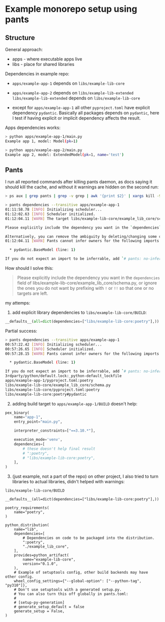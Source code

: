# Example monorepo setup using pants

## Structure

General approach:

* apps - where executable apps live
* libs - place for shared libraries

Dependencies in example repo:

* `apps/example-app-1` depends on `libs/example-lib-core`

* `apps/example-app-2` depends on `libs/example-lib-extended`
  `libs/example-lib-extended` depends on `libs/example-lib-core`

* except for `apps/example-app-1` all other `pyproject.toml` have explicit dependency `pydantic`. Basically all packages depends on `pydantic`, here I test if having explicit or implicit dependency affects the result.

Apps dependencies works:

```sh
> python apps/example-app-1/main.py
Example app 1, model: Model(pk=1)

> python apps/example-app-2/main.py
Example app 2, model: ExtendedModel(pk=1, name='test')
```

## Pants

I run all reported commands after killing pants daemon, as docs saying it should kill the cache, and without it warnings are hidden on the second run:
```sh
> ps aux | grep pants | grep -v grep | awk '{print $2}' | xargs kill -9
```

```sh
> pants dependencies --transitive apps/example-app-1
01:11:58.78 [INFO] Initializing scheduler...
01:12:02.63 [INFO] Scheduler initialized.
01:12:04.11 [WARN] The target libs/example-lib-core/example_lib_core/schema.py imports `pydantic.BaseModel`, but Pants cannot safely infer a dependency because more than one target owns this module, so it is ambiguous which to use: ['apps/example-app-2:poetry#pydantic', 'libs/example-lib-core:poetry#pydantic', 'libs/example-lib-extended:poetry#pydantic'].

Please explicitly include the dependency you want in the `dependencies` field of libs/example-lib-core/example_lib_core/schema.py, or ignore the ones you do not want by prefixing with `!` or `!!` so that one or no targets are left.

Alternatively, you can remove the ambiguity by deleting/changing some of the targets so that only 1 target owns this module. Refer to https://www.pantsbuild.org/v2.16/docs/troubleshooting#import-errors-and-missing-dependencies.
01:12:04.11 [WARN] Pants cannot infer owners for the following imports in the target libs/example-lib-core/example_lib_core/schema.py:

  * pydantic.BaseModel (line: 1)

If you do not expect an import to be inferrable, add `# pants: no-infer-dep` to the import line. Otherwise, see https://www.pantsbuild.org/v2.16/docs/troubleshooting#import-errors-and-missing-dependencies for common problems.
```

How should I solve this:

> Please explicitly include the dependency you want in the `dependencies` field of libs/example-lib-core/example_lib_core/schema.py, or ignore the ones you do not want by prefixing with `!` or `!!` so that one or no targets are left.

my attemps:

1. add explicit library dependencies to `libs/example-lib-core/BUILD`:

```python
__defaults__(all=dict(dependencies=["libs/example-lib-core:poetry"],))
```

Partial success:

```sh
> pants dependencies --transitive apps/example-app-1
00:57:22.42 [INFO] Initializing scheduler...
00:57:26.65 [INFO] Scheduler initialized.
00:57:28.15 [WARN] Pants cannot infer owners for the following imports in the target libs/example-lib-core/example_lib_core/schema.py:

  * pydantic.BaseModel (line: 1)

If you do not expect an import to be inferrable, add `# pants: no-infer-dep` to the import line. Otherwise, see https://www.pantsbuild.org/v2.16/docs/troubleshooting#import-errors-and-missing-dependencies for common problems.
3rdparty/python/default.lock:_python-default_lockfile
apps/example-app-1/pyproject.toml:poetry
libs/example-lib-core/example_lib_core/schema.py
libs/example-lib-core/pyproject.toml:poetry
libs/example-lib-core:poetry#pydantic
```

2. adding build target to `apps/example-app-1/BUILD` doesn't help:

```python
pex_binary(
    name="app-1",
    entry_point="main.py",

    interpreter_constraints=["==3.10.*"],

    execution_mode='venv',
    dependencies=[
        # these doesn't help final result
        # ":poetry",
        # "libs/example-lib-core:poetry",
    ],
)
```

3. (just example, not a part of the repo) on other project, I also tried to turn libraries to actual libraries, didn't helped with warnings:

`libs/example-lib-core/BUILD`
```
__defaults__(all=dict(dependencies=["libs/example-lib-core:poetry"],))

poetry_requirements(
    name="poetry",
)

python_distribution(
    name="lib",
    dependencies=[
        # Dependencies on code to be packaged into the distribution.
        ":poetry",
        "./example_lib_core",
    ],
    provides=python_artifact(
        name="example-lib-core",
        version="0.1.0",
    ),
    # Example of setuptools config, other build backends may have other config.
    wheel_config_settings={"--global-option": ["--python-tag", "py310"]},
    # Don't use setuptools with a generated setup.py.
    # You can also turn this off globally in pants.toml:
    #
    # [setup-py-generation]
    # generate_setup_default = false
    generate_setup = False,
)
```
